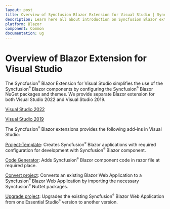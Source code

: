 ```yaml
---
layout: post
title: Overview of Syncfusion Blazor Extension for Visual Studio | Syncfusion
description: Learn here all about introduction on Syncfusion Blazor extension for Visual Studio which made integration ease.
platform: Blazor
component: Common
documentation: ug
---
```


# Overview of Blazor Extension for Visual Studio

The Syncfusion<sup style="font-size:70%">&reg;</sup> Blazor Extension for Visual Studio simplifies the use of the Syncfusion<sup style="font-size:70%">&reg;</sup> Blazor components by configuring the Syncfusion<sup style="font-size:70%">&reg;</sup> Blazor NuGet packages and themes. We provide separate Blazor extension for both Visual Studio 2022 and Visual Studio 2019.

[Visual Studio 2022](https://marketplace.visualstudio.com/items?itemName=SyncfusionInc.BlazorVSExtension)

[Visual Studio 2019](https://marketplace.visualstudio.com/items?itemName=SyncfusionInc.Blazor-Extension)

The Syncfusion<sup style="font-size:70%">&reg;</sup> Blazor extensions provides the following add-ins in Visual Studio:

[Project-Template](template-studio):  Creates Syncfusion<sup style="font-size:70%">&reg;</sup> Blazor applications with required configuration for development with Syncfusion<sup style="font-size:70%">&reg;</sup> Blazor component.

[Code Generator](code-generator):  Adds Syncfusion<sup style="font-size:70%">&reg;</sup> Blazor component code in razor file at required place.

[Convert project](convert-project):  Converts an existing Blazor Web Application to a Syncfusion<sup style="font-size:70%">&reg;</sup> Blazor Web Application by importing the necessary Syncfusion<sup style="font-size:70%">&reg;</sup> NuGet packages.

[Upgrade project](upgrade-project):  Upgrades the existing Syncfusion<sup style="font-size:70%">&reg;</sup> Blazor Web Application from one Essential Studio<sup style="font-size:70%">&reg;</sup> version to another version.